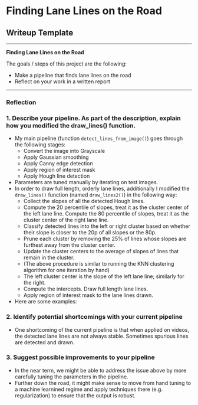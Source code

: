 # **Finding Lane Lines on the Road** 

## Writeup Template


---

**Finding Lane Lines on the Road**

The goals / steps of this project are the following:
* Make a pipeline that finds lane lines on the road
* Reflect on your work in a written report


[//]: # (Image References)

[image1]: ./examples/grayscale.jpg "Grayscale"

---

### Reflection

### 1. Describe your pipeline. As part of the description, explain how you modified the draw_lines() function.

* My main pipeline (function `detect_lines_from_image()`) goes through the following stages:
    * Convert the image into Grayscale
    * Apply Gaussian smoothing
    * Apply Canny edge detection
    * Apply region of interest mask
    * Apply Hough line detection
* Parameters are tuned manually by iterating on test images.
* In order to draw full length, orderly lane lines, additionally I modified the `draw_lines()` function (named `draw_lines2()`) in the following way:
    * Collect the slopes of all the detected Hough lines.
    * Compute the 20 percentile of slopes, treat it as the cluster center of the left lane line. Compute the 80 percentile of slopes, treat it as the cluster center of the right lane line.
    * Classify detected lines into the left or right cluster based on whether their slope is closer to the 20p of all slopes or the 80p.
    * Prune each cluster by removing the 25% of lines whose slopes are furthest away from the cluster center.
    * Update the cluster centers to the average of slopes of lines that remain in the cluster. 
    * (The above procedure is similar to running the KNN clustering algorithm for one iteration by hand)
    * The left cluster center is the slope of the left lane line; similarly for the right.
    * Compute the intercepts. Draw full length lane lines.
    * Apply region of interest mask to the lane lines drawn.
* Here are some examples:

[solidYellowCurve.jpg]: ./test_images_output/solidYellowCurve.jpg
[solidWhiteRight.jpg]: ./test_images_output/solidWhiteRight.jpg



### 2. Identify potential shortcomings with your current pipeline

* One shortcoming of the current pipeline is that when applied on videos, the detected lane lines are not always stable. Sometimes spurious lines are detected and drawn.



### 3. Suggest possible improvements to your pipeline

* In the near term, we might be able to address the issue above by more carefully tuning the parameters in the pipeline.
* Further down the road, it might make sense to move from hand tuning to a machine learnined regime and apply techniques there (e.g. regularization) to ensure that the output is robust.
